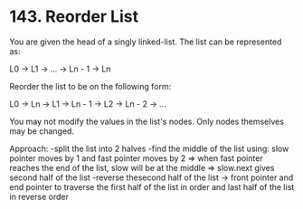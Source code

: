 # 143. Reorder List

You are given the head of a singly linked-list. The list can be represented as:

L0 → L1 → … → Ln - 1 → Ln

Reorder the list to be on the following form:

L0 → Ln → L1 → Ln - 1 → L2 → Ln - 2 → …

You may not modify the values in the list's nodes. Only nodes themselves may be changed.

Approach:
-split the list into 2 halves
-find the middle of the list using: slow pointer moves by 1 and fast pointer moves by 2 => when fast pointer reaches the end of the list, slow will be at the middle => slow.next gives second half of the list
-reverse thesecond half of the list -> front pointer and end pointer to traverse the first half of the list in order and last half of the list in reverse order 